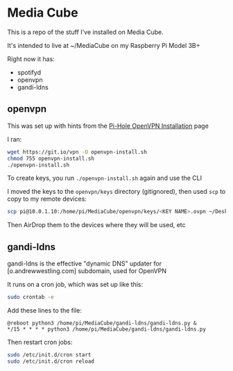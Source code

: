 # Media Cube

This is a repo of the stuff I've installed on Media Cube.

It's intended to live at ~/MediaCube on my Raspberry Pi Model 3B+

Right now it has:
- spotifyd
- openvpn
- gandi-ldns

## openvpn
This was set up with hints from the [Pi-Hole OpenVPN Installation](https://docs.pi-hole.net/guides/vpn/installation/) page

I ran:

```bash
wget https://git.io/vpn -O openvpn-install.sh
chmod 755 openvpn-install.sh
./openvpn-install.sh
```

To create keys, you run `./openvpn-install.sh` again and use the CLI

I moved the keys to the `openvpn/keys` directory (gitignored), then used `scp` to copy to my remote devices:

```bash
scp pi@10.0.1.10:/home/pi/MediaCube/openvpn/keys/<KEY NAME>.ovpn ~/Desktop
```

Then AirDrop them to the devices where they will be used, etc


## gandi-ldns
gandi-ldns is the effective "dynamic DNS" updater for [o.andrewwestling.com] subdomain, used for OpenVPN

It runs on a cron job, which was set up like this:
```bash
sudo crontab -e

```

Add these lines to the file:
```
@reboot python3 /home/pi/MediaCube/gandi-ldns/gandi-ldns.py &
*/15 * * * * python3 /home/pi/MediaCube/gandi-ldns/gandi-ldns.py
```

Then restart cron jobs:
```bash
sudo /etc/init.d/cron start
sudo /etc/init.d/cron reload
```
 
